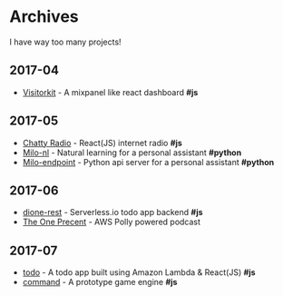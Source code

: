 # Archives
I have way too many projects!

## 2017-04
- [Visitorkit](2017-04/visitorkit/source) - A mixpanel like react dashboard **#js**

## 2017-05
- [Chatty Radio](2017-05/chattyradio/source) - React(JS) internet radio **#js**
- [Milo-nl](2017-05/milo-nl/source) - Natural learning for a personal assistant **#python**
- [Milo-endpoint](2017-05/milo-endpoints/source) - Python api server for a personal assistant **#python**

## 2017-06
- [dione-rest](2017-06/dione-rest/source) - Serverless.io todo app backend **#js**
- [The One Precent](2017-06/TheOnePrecent/source) - AWS Polly powered podcast

## 2017-07
- [todo](2017-07/todo/source) - A todo app built using Amazon Lambda & React(JS) **#js**
- [command](2017-07/command/source) - A prototype game engine **#js**
